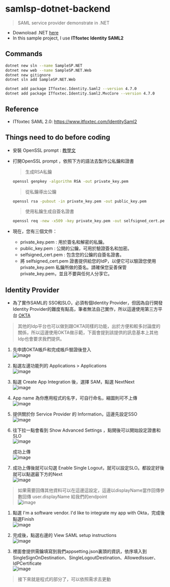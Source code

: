 # samlsp-dotnet-backend
> SAML service provider demonstrate in .NET

* Downoload .NET [here](https://dotnet.microsoft.com/download/dotnet/5.0)
* In this sample project, I use **ITfoxtec Identity SAML2**

## Commands
```bash
dotnet new sln --name SampleSP.NET
dotnet new web --name SampleSP.NET.Web
dotnet new gitignore
dotnet sln add SampleSP.NET.Web
```

``` bash
dotnet add package ITfoxtec.Identity.Saml2 --version 4.7.0
dotnet add package ITfoxtec.Identity.Saml2.MvcCore --version 4.7.0
```

## Reference
* ITfoxtec SAML 2.0: https://www.itfoxtec.com/IdentitySaml2

## Things need to do before coding 
* 安裝 OpenSSL prompt : [教學文](https://www.cjkuo.net/window_install_openssl/)
* 打開OpenSSL prompt ，依照下方的語法去製作公私鑰和證書
  
  > 生成RSA私鑰
  ```bash
  openssl genpkey -algorithm RSA -out private_key.pem
  ```  

  > 從私鑰導出公鑰
  ```bash
  openssl rsa -pubout -in private_key.pem -out public_key.pem
  ```  

  > 使用私鑰生成自簽名證書 
  ```bash
  openssl req -new -x509 -key private_key.pem -out selfsigned_cert.pem -days 365
  ```  
* 現在，您有三個文件：
   - private_key.pem : 用於簽名和解密的私鑰。
   - public_key.pem : 公開的公鑰，可用於驗證簽名和加密。
   - selfsigned_cert.pem : 包含您的公鑰的自簽名證書。
   - 將 selfsigned_cert.pem 證書提供給您的IdP，以便它可以驗證您使用 private_key.pem 私鑰所做的簽名。請確保您妥善保管 private_key.pem，並且不要與任何人分享它。
 
## Identity Provider
* 為了實作SAML的 SSO和SLO，必須有個Identity Provider，但因為自行開發Identity Provider的難度有點高，筆者無法自己實作，所以這邊使用第三方平台 [OKTA](https://developer.okta.com/signup/?_ga=2.164352123.559729886.1629730675-1313411396.1629730675)  
  
> 其他的Idp平台也可以做到跟OKTA同樣的功能，出於方便和較多討論度的關係，所以這邊使用OKTA做示範，下面會提到該提供的訊息基本上其他Idp也會要求我們提供。  

1. 先申請OKTA帳戶和完成帳戶驗證後登入  
   ![image](https://github.com/style1024/SAML2_Sample.NET/assets/52558393/d2c40c30-2065-4980-850d-1fb210ed97eb)  
   
1. 點選左邊功能列的 Applications > Applications  
   ![image](https://github.com/style1024/SAML2_Sample.NET/assets/52558393/ec9063ab-8d45-4b61-b5b9-b842983f40e0)  
   
1. 點選 Create App Integration 後，選擇 SAM，點選 NextNext  
   ![image](https://github.com/style1024/SAML2_Sample.NET/assets/52558393/ce2382d9-2ca5-4682-af73-39a4aa3a23d9)  
   
1. App name 為你應用程式的名字，可自行命名，縮圖則可不上傳  
   ![image](https://github.com/style1024/SAML2_Sample.NET/assets/52558393/40da3be6-c551-43c9-bf9e-60305782ff47)  
   
1. 提供關於你 Service Provider 的 Information，這邊先設定SSO  
   ![image](https://github.com/style1024/SAML2_Sample.NET/assets/52558393/14e0fc3b-68a1-410f-95db-f0bb1dfc0598)  
   
1. 往下拉一點會看到 Show Advanced Settings ，點開後可以開始設定證書和SLO  
   ![image](https://github.com/style1024/SAML2_Sample.NET/assets/52558393/0e30ee2b-98cd-4365-a6c5-faa2eaef9cbf)  
   
   成功上傳  
   ![image](https://github.com/style1024/SAML2_Sample.NET/assets/52558393/6a63bd17-e8b5-4cae-8808-7e271d84d3e6)  
   
1. 成功上傳後就可以勾選 Enable Single Logout，就可以設定SLO。都設定好後就可以點選最下方的Next  
   ![image](https://github.com/style1024/SAML2_Sample.NET/assets/52558393/c74cdb59-b4b2-4aba-a524-a2d7de5ef6a7)  
   
> 如果需要回傳其他資料可以在這邊這設定，這邊以displayName當作回傳參數回傳 user.displayName 給我們的endpoint  
    ![image](https://github.com/style1024/SAML2_Sample.NET/assets/52558393/843f2030-ee3e-4cb1-9f18-05b56b9d66c7)  

1. 點選 I'm a software vendor. I'd like to integrate my app with Okta，完成後點選Finish  
    ![image](https://github.com/style1024/SAML2_Sample.NET/assets/52558393/7e01f703-0027-40cb-8df0-79cb5c2792ab)  

1. 完成後，點選右邊的 View SAML setup instructions  
    ![image](https://github.com/style1024/SAML2_Sample.NET/assets/52558393/20bf8a1d-71b1-4114-a4d9-d570804f5c61)  

1. 裡面會提供需鑰填寫到我們appsetting.json裏頭的資訊，依序填入到SingleSignOnDestination、SingleLogoutDestination、AllowedIssuer、IdPCertificate  
    ![image](https://github.com/style1024/SAML2_Sample.NET/assets/52558393/69268f98-3af1-47a6-8f91-e78a1346cf57)

       
> 接下來就是程式的部分了，可以依照需求去更動
